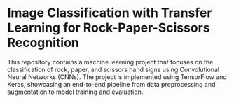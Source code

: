 # Image Classification with Transfer Learning for Rock-Paper-Scissors Recognition
This repository contains a machine learning project that focuses on the classification of rock, paper, and scissors hand signs using Convolutional Neural Networks (CNNs). The project is implemented using TensorFlow and Keras, showcasing an end-to-end pipeline from data preprocessing and augmentation to model training and evaluation.
